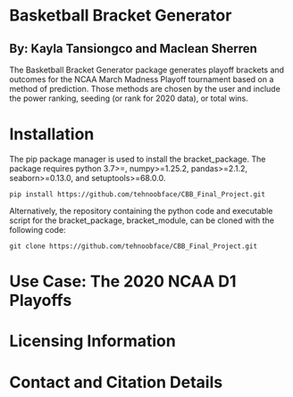 # Basketball Bracket Generator
## By: Kayla Tansiongco and Maclean Sherren

The Basketball Bracket Generator package generates playoff brackets and outcomes for the NCAA March Madness Playoff tournament based on a method of prediction. Those methods are chosen by the user and include the power ranking, seeding (or rank for 2020 data), or total wins.

# Installation

The pip package manager is used to install the bracket_package. The package requires python 3.7>=, numpy>=1.25.2, 
pandas>=2.1.2, seaborn>=0.13.0, and setuptools>=68.0.0.

```
pip install https://github.com/tehnoobface/CBB_Final_Project.git
```

Alternatively, the repository containing the python code and executable script for the bracket_package, bracket_module, can be cloned with the following code:

```
git clone https://github.com/tehnoobface/CBB_Final_Project.git
```

# Use Case: The 2020 NCAA D1 Playoffs



# Licensing Information


# Contact and Citation Details